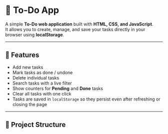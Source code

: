 # 📝 To-Do App

A simple **To-Do web application** built with **HTML, CSS, and JavaScript**.  
It allows you to create, manage, and save your tasks directly in your browser using **localStorage**.

---

## 🚀 Features
- Add new tasks  
- Mark tasks as done / undone  
- Delete individual tasks  
- Search tasks with a live filter  
- Show counters for **Pending** and **Done** tasks  
- Clear all tasks with one click  
- Tasks are saved in `localStorage` so they persist even after refreshing or closing the page  

---

## 📂 Project Structure
